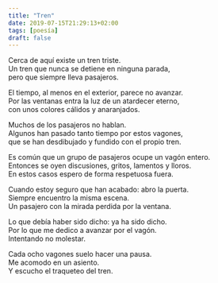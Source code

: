 ```yaml
---
title: "Tren"
date: 2019-07-15T21:29:13+02:00
tags: [poesía]
draft: false
---
```

Cerca de aquí existe un tren triste.<br>
Un tren que nunca se detiene en ninguna parada,<br>
pero que siempre lleva pasajeros.<br>

El tiempo, al menos en el exterior, parece no avanzar.<br>
Por las ventanas entra la luz de un atardecer eterno,<br>
con unos colores cálidos y anaranjados.<br>

Muchos de los pasajeros no hablan.<br>
Algunos han pasado tanto tiempo por estos vagones,<br>
que se han desdibujado y fundido con el propio tren.<br>

Es común que un grupo de pasajeros ocupe un vagón entero.<br>
Entonces se oyen discusiones, gritos, lamentos y lloros.<br>
En estos casos espero de forma respetuosa fuera.<br>

Cuando estoy seguro que han acabado: abro la puerta.<br>
Siempre encuentro la misma escena.<br>
Un pasajero con la mirada perdida por la ventana.<br>

Lo que debía haber sido dicho: ya ha sido dicho.<br>
Por lo que me dedico a avanzar por el vagón.<br>
Intentando no molestar.<br>

Cada ocho vagones suelo hacer una pausa.<br>
Me acomodo en un asiento.<br>
Y escucho el traqueteo del tren.<br>
<!--more-->
